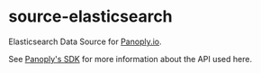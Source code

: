 # source-elasticsearch

Elasticsearch Data Source for [Panoply.io](http://panoply.io).

See [Panoply's SDK](https://github.com/panoplyio/panoply-python-sdk) for more information about the API used here.

